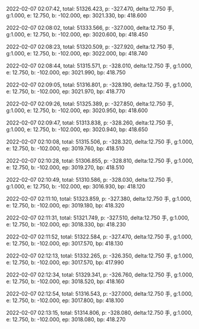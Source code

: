 2022-02-07 02:07:42, total: 51326.423, p: -327.470, delta:12.750 手, g:1.000, e: 12.750, b: -102.000, ep: 3021.330, bp: 418.600

2022-02-07 02:08:02, total: 51333.566, p: -327.000, delta:12.750 手, g:1.000, e: 12.750, b: -102.000, ep: 3020.600, bp: 418.450

2022-02-07 02:08:23, total: 51320.509, p: -327.920, delta:12.750 手, g:1.000, e: 12.750, b: -102.000, ep: 3022.000, bp: 418.740

2022-02-07 02:08:44, total: 51315.571, p: -328.010, delta:12.750 手, g:1.000, e: 12.750, b: -102.000, ep: 3021.990, bp: 418.750

2022-02-07 02:09:05, total: 51316.801, p: -328.190, delta:12.750 手, g:1.000, e: 12.750, b: -102.000, ep: 3021.970, bp: 418.770

2022-02-07 02:09:26, total: 51325.389, p: -327.850, delta:12.750 手, g:1.000, e: 12.750, b: -102.000, ep: 3020.950, bp: 418.600

2022-02-07 02:09:47, total: 51313.838, p: -328.260, delta:12.750 手, g:1.000, e: 12.750, b: -102.000, ep: 3020.940, bp: 418.650

2022-02-07 02:10:08, total: 51315.506, p: -328.320, delta:12.750 手, g:1.000, e: 12.750, b: -102.000, ep: 3019.760, bp: 418.510

2022-02-07 02:10:28, total: 51306.855, p: -328.810, delta:12.750 手, g:1.000, e: 12.750, b: -102.000, ep: 3019.270, bp: 418.510

2022-02-07 02:10:49, total: 51310.586, p: -328.030, delta:12.750 手, g:1.000, e: 12.750, b: -102.000, ep: 3016.930, bp: 418.120

2022-02-07 02:11:10, total: 51323.859, p: -327.380, delta:12.750 手, g:1.000, e: 12.750, b: -102.000, ep: 3019.180, bp: 418.320

2022-02-07 02:11:31, total: 51321.749, p: -327.510, delta:12.750 手, g:1.000, e: 12.750, b: -102.000, ep: 3018.330, bp: 418.230

2022-02-07 02:11:52, total: 51322.584, p: -327.470, delta:12.750 手, g:1.000, e: 12.750, b: -102.000, ep: 3017.570, bp: 418.130

2022-02-07 02:12:13, total: 51332.265, p: -326.350, delta:12.750 手, g:1.000, e: 12.750, b: -102.000, ep: 3017.570, bp: 417.990

2022-02-07 02:12:34, total: 51329.341, p: -326.760, delta:12.750 手, g:1.000, e: 12.750, b: -102.000, ep: 3018.520, bp: 418.160

2022-02-07 02:12:54, total: 51316.543, p: -327.000, delta:12.750 手, g:1.000, e: 12.750, b: -102.000, ep: 3017.800, bp: 418.100

2022-02-07 02:13:15, total: 51314.806, p: -328.080, delta:12.750 手, g:1.000, e: 12.750, b: -102.000, ep: 3018.080, bp: 418.270